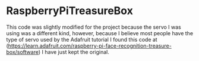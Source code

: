 # RaspberryPiTreasureBox
This code was slightly modified for the project because the servo I was using was a different kind, however, because I believe most people 
have the type of servo used by the Adafruit tutorial I found this code at
(https://learn.adafruit.com/raspberry-pi-face-recognition-treasure-box/software)
I have just kept the original. 
